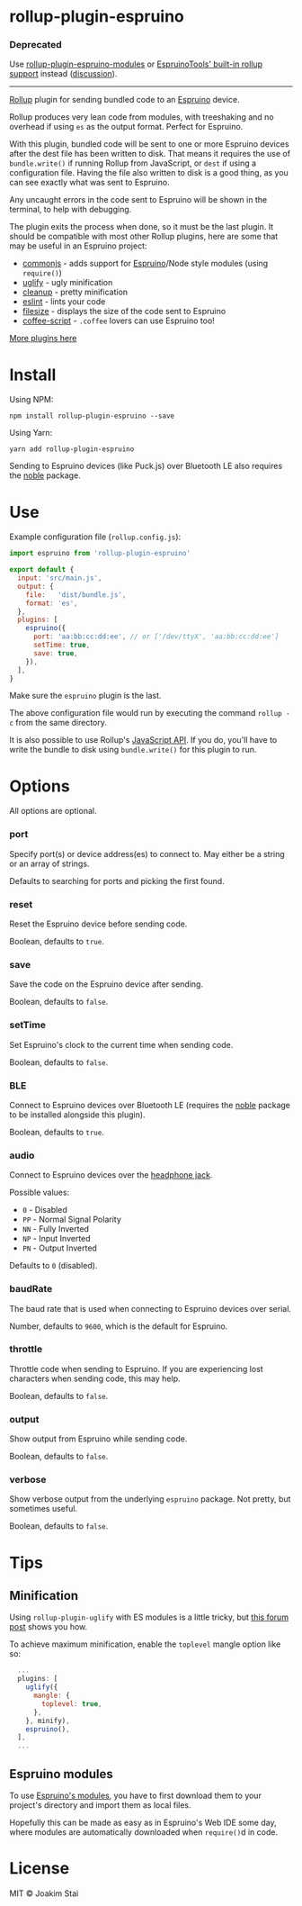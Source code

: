 # rollup-plugin-espruino

### Deprecated

Use [rollup-plugin-espruino-modules](https://github.com/opichals/rollup-plugin-espruino-modules) or [EspruinoTools' built-in rollup support](https://github.com/espruino/EspruinoTools/pull/80) instead ([discussion](https://forum.espruino.com/comments/15063250/)).

---

[Rollup](https://rollupjs.org/) plugin for sending bundled code to an
[Espruino](http://www.espruino.com) device.

Rollup produces very lean code from modules, with treeshaking and no overhead if
using `es` as the output format. Perfect for Espruino.

With this plugin, bundled code will be sent to one or more Espruino devices
after the dest file has been written to disk. That means it requires the use of
`bundle.write()` if running Rollup from JavaScript, or `dest` if using a
configuration file. Having the file also written to disk is a good thing, as you
can see exactly what was sent to Espruino.

Any uncaught errors in the code sent to Espruino will be shown in the terminal,
to help with debugging.

The plugin exits the process when done, so it must be the last plugin. It should
be compatible with most other Rollup plugins, here are some that may be useful
in an Espruino project:

- [commonjs](https://github.com/rollup/rollup-plugin-commonjs) - adds support for [Espruino](https://www.espruino.com/Modules)/Node style modules (using `require()`)
- [uglify](https://github.com/TrySound/rollup-plugin-uglify) - ugly minification
- [cleanup](https://github.com/aMarCruz/rollup-plugin-cleanup) - pretty minification
- [eslint](https://github.com/TrySound/rollup-plugin-eslint) - lints your code
- [filesize](https://github.com/ritz078/rollup-plugin-filesize) - displays the size of the code sent to Espruino
- [coffee-script](https://github.com/lautis/rollup-plugin-coffee-script) - `.coffee` lovers can use Espruino too!

[More plugins here](https://github.com/rollup/rollup/wiki/Plugins)


# Install

Using NPM:

    npm install rollup-plugin-espruino --save

Using Yarn:

    yarn add rollup-plugin-espruino

Sending to Espruino devices (like Puck.js) over Bluetooth LE also requires the
[noble](https://github.com/sandeepmistry/noble) package.


# Use

Example configuration file (`rollup.config.js`):

```js
import espruino from 'rollup-plugin-espruino'

export default {
  input: 'src/main.js',
  output: {
    file:   'dist/bundle.js',
    format: 'es',
  },
  plugins: [
    espruino({
      port: 'aa:bb:cc:dd:ee', // or ['/dev/ttyX', 'aa:bb:cc:dd:ee']
      setTime: true,
      save: true,
    }),
  ],
}
```

Make sure the `espruino` plugin is the last.

The above configuration file would run by executing the command `rollup -c` from
the same directory.

It is also possible to use Rollup's [JavaScript API](https://github.com/rollup/rollup/wiki/JavaScript-API).
If you do, you'll have to write the bundle to disk using `bundle.write()` for
this plugin to run.


# Options

All options are optional.

### port

Specify port(s) or device address(es) to connect to. May either be a string or
an array of strings.

Defaults to searching for ports and picking the first found.

### reset

Reset the Espruino device before sending code.

Boolean, defaults to `true`.

### save

Save the code on the Espruino device after sending.

Boolean, defaults to `false`.

### setTime

Set Espruino's clock to the current time when sending code.

Boolean, defaults to `false`.

### BLE

Connect to Espruino devices over Bluetooth LE (requires the [noble](https://www.npmjs.com/package/noble)
package to be installed alongside this plugin).

Boolean, defaults to `true`.

### audio

Connect to Espruino devices over the [headphone jack](http://www.espruino.com/Headphone).

Possible values:

- `0` - Disabled
- `PP` - Normal Signal Polarity
- `NN` - Fully Inverted
- `NP` - Input Inverted
- `PN` - Output Inverted

Defaults to `0` (disabled).

### baudRate

The baud rate that is used when connecting to Espruino devices over serial.

Number, defaults to `9600`, which is the default for Espruino.

### throttle

Throttle code when sending to Espruino. If you are experiencing lost characters
when sending code, this may help.

Boolean, defaults to `false`.

### output

Show output from Espruino while sending code.

Boolean, defaults to `false`.

### verbose

Show verbose output from the underlying `espruino` package. Not pretty, but
sometimes useful.

Boolean, defaults to `false`.


# Tips

## Minification

Using `rollup-plugin-uglify` with ES modules is a little tricky, but
[this forum post](http://forum.espruino.com/comments/13410194/) shows you how.

To achieve maximum minification, enable the `toplevel` mangle option like so:

```js
  ...
  plugins: [
    uglify({
      mangle: {
        toplevel: true,
      },
    }, minify),
    espruino(),
  ],
  ...
```

## Espruino modules

To use [Espruino's modules](http://www.espruino.com/Modules), you have to first
download them to your project's directory and import them as local files.

Hopefully this can be made as easy as in Espruino's Web IDE some day, where
modules are automatically downloaded when `require()`d in code.


# License

MIT © Joakim Stai
